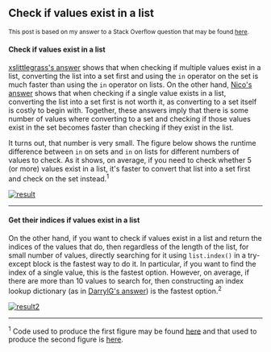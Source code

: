 ## Check if values exist in a list

<sup>This post is based on my answer to a Stack Overflow question that may be found [here](https://stackoverflow.com/a/77021171/19123103).</sup>

#### Check if values exist in a list

[xslittlegrass's answer](https://stackoverflow.com/a/40963434/19123103) shows that when checking if multiple values exist in a list, converting the list into a set first and using the `in` operator on the set is much faster than using the `in` operator on lists. On the other hand, [Nico's answer](https://stackoverflow.com/a/68438122/19123103) shows that when checking if a single value exists in a list, converting the list into a set first is not worth it, as converting to a set itself is costly to begin with. Together, these answers imply that there is some number of values where converting to a set and checking if those values exist in the set becomes faster than checking if they exist in the list.

It turns out, that number is very small. The figure below shows the runtime difference between `in` on sets and `in` on lists for different numbers of values to check. As it shows, on average, if you need to check whether 5 (or more) values exist in a list, it's faster to convert that list into a set first and check on the set instead.<sup>1</sup>

[![result][1]][1]

---

#### Get their indices if values exist in a list

On the other hand, if you want to check if values exist in a list and return the indices of the values that do, then regardless of the length of the list, for small number of values, directly searching for it using `list.index()` in a try-except block is the fastest way to do it. In particular, if you want to find the index of a single value, this is the fastest option. However, on average, if there are more than 10 values to search for, then constructing an index lookup dictionary (as in [DarrylG's answer](https://stackoverflow.com/a/58844693/19123103)) is the fastest option.<sup>2</sup>

[![result2][2]][2]

---

<sup>1</sup> Code used to produce the first figure may be found [here](./first_figure.py) and that used to produce the second figure is [here](./second_figure.py).



  [1]: https://i.stack.imgur.com/uSZ7U.png
  [2]: https://i.stack.imgur.com/3tTbc.png